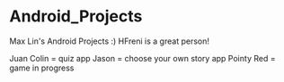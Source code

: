 # Android_Projects
Max Lin's Android Projects
:)
HFreni is a great person!

Juan Colin = quiz app
Jason = choose your own story app
Pointy Red = game in progress


